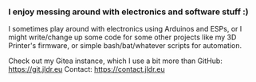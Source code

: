 ### I enjoy messing around with electronics and software stuff :)

I sometimes play around with electronics using Arduinos and ESPs, or I might write/change up some code for some other projects like my 3D Printer's firmware, or simple bash/bat/whatever scripts for automation.

Check out my Gitea instance, which I use a bit more than GitHub: https://git.jldr.eu
Contact: https://contact.jldr.eu

<!--
**JustLeader69420/JustLeader69420** is a ✨ _special_ ✨ repository because its `README.md` (this file) appears on your GitHub profile.

Here are some ideas to get you started:

- 🔭 I’m currently working on ...
- 🌱 I’m currently learning ...
- 👯 I’m looking to collaborate on ...
- 🤔 I’m looking for help with ...
- 💬 Ask me about ...
- 📫 How to reach me: ...
- 😄 Pronouns: ...
- ⚡ Fun fact: ...
-->
